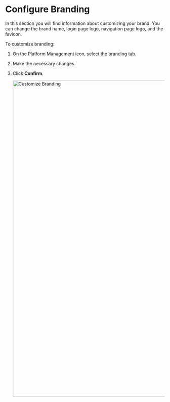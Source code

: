 # Configure Branding

In this section you will find information about customizing your brand. You can change the brand name, login page logo, navigation page logo, and the favicon.

To customize branding:

1. On the Platform Management icon, select the branding tab.

1. Make the necessary changes.

1. Click **Confirm**.

    <img src="../images/customize-branding.png" alt="Customize Branding" width="1000" height="1000"/>